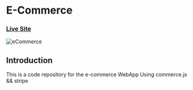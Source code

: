 # E-Commerce

### [Live Site](https://commerce-js.netlify.app/)

![eCommerce](https://i.ibb.co/mH9SNNq/Build-an-e-commerce-1.png)

## Introduction

This is a code repository for the e-commerce WebApp Using commerce.js && stripe
